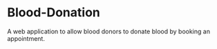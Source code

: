 # Blood-Donation
A web application to allow blood donors to donate blood by booking an appointment.

